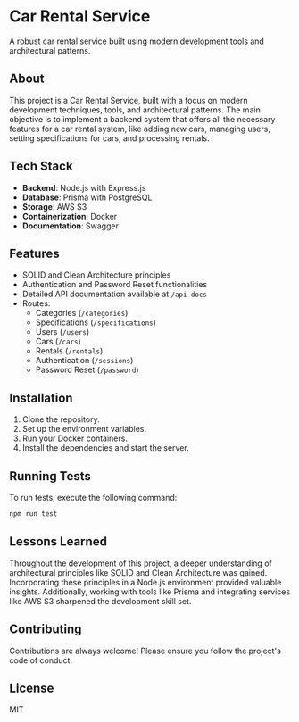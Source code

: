 # Car Rental Service

A robust car rental service built using modern development tools and architectural patterns.

## About

This project is a Car Rental Service, built with a focus on modern development techniques, tools, and architectural patterns. The main objective is to implement a backend system that offers all the necessary features for a car rental system, like adding new cars, managing users, setting specifications for cars, and processing rentals.

## Tech Stack

- **Backend**: Node.js with Express.js
- **Database**: Prisma with PostgreSQL
- **Storage**: AWS S3
- **Containerization**: Docker
- **Documentation**: Swagger

## Features

- SOLID and Clean Architecture principles
- Authentication and Password Reset functionalities
- Detailed API documentation available at `/api-docs`
- Routes:
  - Categories (`/categories`)
  - Specifications (`/specifications`)
  - Users (`/users`)
  - Cars (`/cars`)
  - Rentals (`/rentals`)
  - Authentication (`/sessions`)
  - Password Reset (`/password`)

## Installation

1. Clone the repository.
2. Set up the environment variables.
3. Run your Docker containers.
4. Install the dependencies and start the server.

## Running Tests

To run tests, execute the following command:

```bash
npm run test
```

## Lessons Learned

Throughout the development of this project, a deeper understanding of architectural principles like SOLID and Clean Architecture was gained. Incorporating these principles in a Node.js environment provided valuable insights. Additionally, working with tools like Prisma and integrating services like AWS S3 sharpened the development skill set.

## Contributing

Contributions are always welcome! Please ensure you follow the project's code of conduct.

## License

MIT
